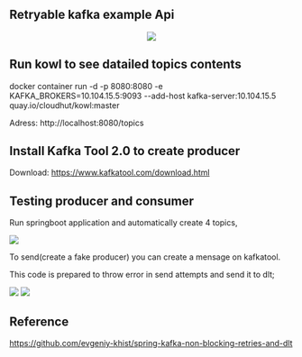 ## Retryable kafka example Api
<p align=center>
  <img src="https://www.teahub.io/photos/full/277-2774413_website-under-construction-hd.jpg" />
</p>

## Run kowl to see datailed topics contents
docker container run -d -p 8080:8080 -e KAFKA_BROKERS=10.104.15.5:9093 --add-host kafka-server:10.104.15.5 quay.io/cloudhut/kowl:master

Adress: http://localhost:8080/topics

## Install Kafka Tool 2.0 to create producer
Download: https://www.kafkatool.com/download.html

## Testing producer and consumer

Run springboot application and automatically create 4 topics,

<img src="https://user-images.githubusercontent.com/42948627/146279065-79b10fdb-66e8-4d99-90e0-28565be006d2.png" />

To send(create a fake producer) you can create a mensage on kafkatool.

This code is prepared to throw error in send attempts and send it to dlt;

<img src="https://user-images.githubusercontent.com/42948627/146279480-2cfffb75-3c4b-49a0-ace3-154889eb252a.png" />

<img src="https://user-images.githubusercontent.com/42948627/146279825-6bdb8b26-74c1-4424-acc3-e54dc16f7017.png" />


## Reference
https://github.com/evgeniy-khist/spring-kafka-non-blocking-retries-and-dlt
